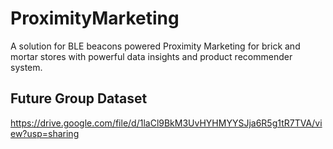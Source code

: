 # ProximityMarketing
A solution for BLE beacons powered Proximity Marketing for brick and mortar stores with powerful data insights and product recommender system.

## Future Group Dataset
https://drive.google.com/file/d/1laCl9BkM3UvHYHMYYSJja6R5g1tR7TVA/view?usp=sharing
